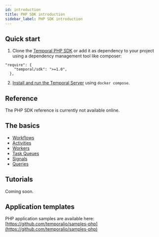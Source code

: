 ```yaml
---
id: introduction
title: PHP SDK introduction
sidebar_label: PHP SDK introduction
---
```


## Quick start

1. Clone the [Temporal PHP SDK](https://github.com/temporalio/sdk-php) or add it as dependency to your project using a dependency management tool like composer:

```composer
"require": {
    "temporal/sdk": ">=1.0",
  },
```

2. [Install and run the Temporal Server](/docs/server/quick-install) using `docker compose`.

## Reference

The PHP SDK reference is currently not available online.

## The basics

- [Workflows](/docs/php/workflows)
- [Activities](/docs/php/activities)
- [Workers](/docs/php/workers)
- [Task Queues](/docs/php/task-queues)
- [Signals](/docs/php/signals)
- [Queries](/docs/php/queries)

## Tutorials

Coming soon.

## Application templates

PHP application samples are available here: [https://github.com/temporalio/samples-php](https://github.com/temporalio/samples-php)
